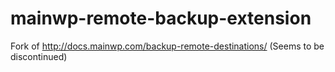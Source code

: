 # mainwp-remote-backup-extension
Fork of http://docs.mainwp.com/backup-remote-destinations/ (Seems to be discontinued)
